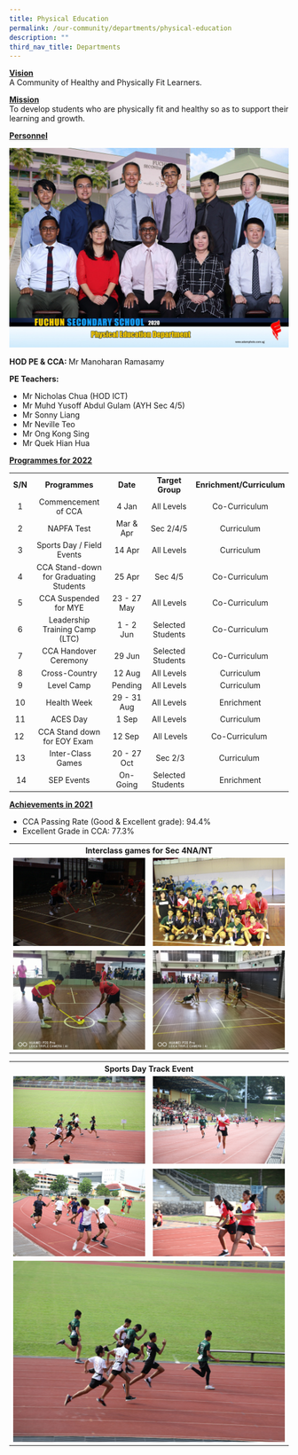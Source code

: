 ```yaml
---
title: Physical Education
permalink: /our-community/departments/physical-education
description: ""
third_nav_title: Departments
---
```

<p><strong><u>Vision<br /></u></strong>A Community of Healthy and Physically Fit Learners.</p>
<p><strong><u>Mission<br /></u></strong>To develop students who are physically fit and healthy so as to support their learning and growth.</p>
<p><strong><u>Personnel</u></strong></p>
<img src="/images/pe1.jpg">
<p><strong>HOD PE &amp; CCA: </strong>Mr Manoharan Ramasamy</p>
<p><strong>PE Teachers:&nbsp;</strong></p>
<ul>
<li>Mr Nicholas Chua (HOD ICT)</li>
<li>Mr Muhd Yusoff Abdul Gulam (AYH Sec 4/5)</li>
<li>Mr Sonny Liang</li>
<li>Mr&nbsp;Neville Teo</li>
<li>Mr Ong Kong Sing</li>
<li>Mr Quek Hian Hua</li>
</ul>
<p><strong><u>Programmes for 2022</u></strong></p>
<table>
<tbody>
<tr>
<th style="text-align: center;"><strong>S/N</strong></th>
<th style="text-align: center;"><strong>Programmes</strong></th>
<th style="text-align: center;"><strong>Date</strong></th>
<th style="text-align: center;"><strong>Target Group</strong></th>
<th style="text-align: center;"><strong>Enrichment/Curriculum</strong></th>
</tr>
<tr>
<td style="text-align: center;">1</td>
<td style="text-align: center;">Commencement of CCA</td>
<td style="text-align: center;">4 Jan</td>
<td style="text-align: center;">All Levels</td>
<td style="text-align: center;">Co-Curriculum</td>
</tr>
<tr>
<td style="text-align: center;">2</td>
<td style="text-align: center;">NAPFA Test</td>
<td style="text-align: center;">Mar &amp; Apr</td>
<td style="text-align: center;">Sec 2/4/5</td>
<td style="text-align: center;">Curriculum</td>
</tr>
<tr>
<td style="text-align: center;">3</td>
<td style="text-align: center;">Sports Day / Field Events</td>
<td style="text-align: center;">14 Apr</td>
<td style="text-align: center;">All Levels</td>
<td style="text-align: center;">Curriculum</td>
</tr>
<tr>
<td style="text-align: center;">4</td>
<td style="text-align: center;">CCA Stand-down for Graduating Students</td>
<td style="text-align: center;">25 Apr</td>
<td style="text-align: center;">Sec 4/5</td>
<td style="text-align: center;">Co-Curriculum</td>
</tr>
<tr>
<td style="text-align: center;">5</td>
<td style="text-align: center;">CCA Suspended for MYE</td>
<td style="text-align: center;">23 - 27 May</td>
<td style="text-align: center;">All Levels</td>
<td style="text-align: center;">Co-Curriculum</td>
</tr>
<tr>
<td style="text-align: center;">6</td>
<td style="text-align: center;">Leadership Training Camp (LTC)</td>
<td style="text-align: center;">1 - 2 Jun</td>
<td style="text-align: center;">Selected Students</td>
<td style="text-align: center;">Co-Curriculum</td>
</tr>
<tr>
<td style="text-align: center;">7</td>
<td style="text-align: center;">CCA Handover Ceremony</td>
<td style="text-align: center;">29 Jun</td>
<td style="text-align: center;">Selected Students</td>
<td style="text-align: center;">Co-Curriculum</td>
</tr>
<tr>
<td style="text-align: center;">8</td>
<td style="text-align: center;">Cross-Country</td>
<td style="text-align: center;">12 Aug</td>
<td style="text-align: center;">All Levels</td>
<td style="text-align: center;">Curriculum</td>
</tr>
<tr>
<td style="text-align: center;">9</td>
<td style="text-align: center;">Level Camp</td>
<td style="text-align: center;">Pending</td>
<td style="text-align: center;">All Levels</td>
<td style="text-align: center;">Curriculum</td>
</tr>
<tr>
<td style="text-align: center;">10</td>
<td style="text-align: center;">Health Week</td>
<td style="text-align: center;">29 - 31 Aug</td>
<td style="text-align: center;">All Levels</td>
<td style="text-align: center;">Enrichment</td>
</tr>
<tr>
<td style="text-align: center;">11</td>
<td style="text-align: center;">ACES Day</td>
<td style="text-align: center;">1 Sep</td>
<td style="text-align: center;">All Levels</td>
<td style="text-align: center;">Curriculum</td>
</tr>
<tr>
<td style="text-align: center;">12&nbsp;</td>
<td style="text-align: center;">CCA Stand down for EOY Exam&nbsp;</td>
<td style="text-align: center;">12 Sep&nbsp;</td>
<td style="text-align: center;">&nbsp;All Levels</td>
<td style="text-align: center;">Co-Curriculum&nbsp;</td>
</tr>
<tr>
<td style="text-align: center;">13</td>
<td style="text-align: center;">&nbsp;Inter-Class Games</td>
<td style="text-align: center;">20 - 27 Oct</td>
<td style="text-align: center;">&nbsp;Sec 2/3</td>
<td style="text-align: center;">Curriculum&nbsp;</td>
</tr>
<tr>
<td style="text-align: center;">&nbsp;14</td>
<td style="text-align: center;">SEP Events</td>
<td style="text-align: center;">On-Going</td>
<td style="text-align: center;">Selected Students&nbsp;</td>
<td style="text-align: center;">Enrichment</td>
</tr>
</tbody>
</table>
<p><strong><u>Achievements in 2021</u></strong></p>
<ul>
<li>CCA Passing Rate (Good &amp; Excellent grade): 94.4%</li>
<li>Excellent Grade in CCA: 77.3%</li>
</ul>
<table>
<tbody>
<tr>
<th style="text-align: center;" colspan="2"><strong>Interclass games for Sec 4NA/NT</strong></th>
</tr>
<tr>
<td><img src="/images/pe2.jpg"></td>
<td><img src="/images/pe3.jpg"></td>
</tr>
<tr>
<td><img src="/images/pe4.jpg"></td>
<td><img src="/images/pe5.jpg"></td>
</tr>
</tbody>
</table>
<div>
<table>
<tbody>
<tr>
<th style="text-align: center;" colspan="2"><strong>Sports Day Track Event</strong></th>
</tr>
<tr>
<td><img src="/images/pe6.jpg"></td>
<td><img src="/images/pe7.jpg"></td>
</tr>
<tr>
<td><img src="/images/pe8.jpg"></td>
<td><img src="/images/pe9.jpg"></td>
</tr>
<tr>
<td colspan="2"><img src="/images/pe10.jpg"></td>
</tr>
</tbody>
</table>
